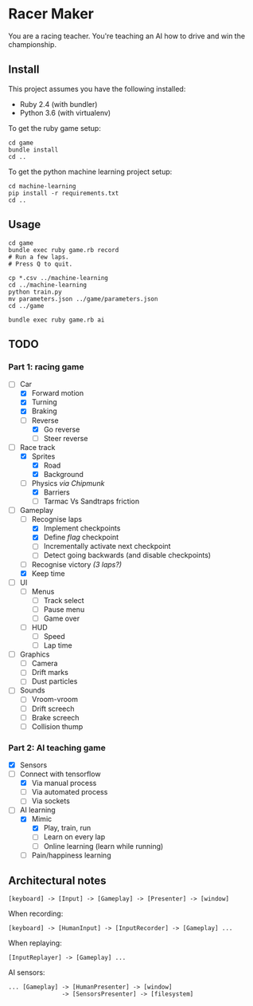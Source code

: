 # Racer Maker

You are a racing teacher. You're teaching an AI how to drive and win the championship.

## Install

This project assumes you have the following installed:

* Ruby 2.4 (with bundler)
* Python 3.6 (with virtualenv)

To get the ruby game setup:

```
cd game
bundle install
cd ..
```

To get the python machine learning project setup:

```
cd machine-learning
pip install -r requirements.txt
cd ..
```

## Usage

```
cd game
bundle exec ruby game.rb record
# Run a few laps.
# Press Q to quit.

cp *.csv ../machine-learning
cd ../machine-learning
python train.py
mv parameters.json ../game/parameters.json
cd ../game

bundle exec ruby game.rb ai
```

## TODO

### Part 1: racing game

- [ ] Car
    - [x] Forward motion
    - [x] Turning
    - [x] Braking
    - [ ] Reverse
        - [x] Go reverse
        - [ ] Steer reverse
- [ ] Race track
    - [x] Sprites
        - [x] Road
        - [x] Background
    - [ ] Physics _via Chipmunk_
        - [x] Barriers
        - [ ] Tarmac Vs Sandtraps friction
- [ ] Gameplay
    - [ ] Recognise laps
        - [x] Implement checkpoints
        - [x] Define _flag_ checkpoint
        - [ ] Incrementally activate next checkpoint
        - [ ] Detect going backwards (and disable checkpoints)
    - [ ] Recognise victory _(3 laps?)_
    - [x] Keep time
- [ ] UI
    - [ ] Menus
        - [ ] Track select
        - [ ] Pause menu
        - [ ] Game over
    - [ ] HUD
        - [ ] Speed
        - [ ] Lap time
- [ ] Graphics
    - [ ] Camera
    - [ ] Drift marks
    - [ ] Dust particles
- [ ] Sounds
    - [ ] Vroom-vroom
    - [ ] Drift screech
    - [ ] Brake screech
    - [ ] Collision thump

### Part 2: AI teaching game

- [x] Sensors
- [ ] Connect with tensorflow
    - [x] Via manual process
    - [ ] Via automated process
    - [ ] Via sockets
- [ ] AI learning
    - [x] Mimic
        - [x] Play, train, run
        - [ ] Learn on every lap
        - [ ] Online learning (learn while running)
    - [ ] Pain/happiness learning

## Architectural notes

```
[keyboard] -> [Input] -> [Gameplay] -> [Presenter] -> [window]
```

When recording:

```
[keyboard] -> [HumanInput] -> [InputRecorder] -> [Gameplay] ...
```

When replaying:

```
[InputReplayer] -> [Gameplay] ...
```

AI sensors:

```
... [Gameplay] -> [HumanPresenter] -> [window]
               -> [SensorsPresenter] -> [filesystem]
```
